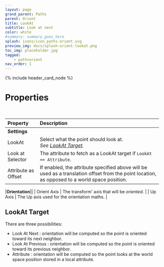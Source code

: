 ```yaml
---
layout: page
grand_parent: Paths
parent: Orient
title: LookAt
subtitle: Look at next
color: white
#summary: summary_goes_here
splash: icons/icon_paths-orient.svg
preview_img: docs/splash-orient-lookat.png
toc_img: placeholder.jpg
tagged: 
    - pathsorient
nav_order: 1
---
```


{% include header_card_node %}

# Properties
<br>

| Property       | Description          |
|:-------------|:------------------|
|**Settings**||
| LookAt           | Select what the point should look at.<br>*See [LookAt Target](#lookat-target).*|
| Look at Selector           | The attribute to fetch as a LookAt target if `LookAt == Attribute`.|
| Attribute as Offset           | If enabled, the attribute specified above will be used as a translation offset from the point location, as opposed to a world space position. |

|**Orientation**||
| Orient Axis           | The transform' axis that will be *oriented*. |
| Up Axis           | The Up axis used for the orientation maths. |

## LookAt Target
There are three possibilities:
- Look At Next : orientation will be computed so the point is oriented toward its next neighbor.
- Look At Previous : orientation will be computed so the point is oriented toward its previous neighbor.
- Attribute : orientation will be computed so the point looks at the world space position stored in a local attribute.